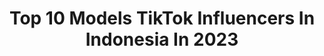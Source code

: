 ---
title: Top 10 Models TikTok Influencers In Indonesia In 2023
description: >-
  Find top models TikTok influencers in Indonesia in 2023. Most popular hashtags: #fyp #model #foryoupage #duet.
platform: TikTok
hits: 15
text_top: See the top-rated TikTok influencers on inBeat.
text_bottom: Our database holds 15 TikTok influencers like this in Indonesia for you to pitch.
profiles:
  - username: "pmanagement"
    fullname: >-
      P Management
    bio: >-
      Model Management Model avaible for photoshoot, endorse and commercials
    location: "Indonesia"
    followers: 7358
    engagement: 575
    commentsToLikes: 0.052396
    id: ckd0p4uq4hmoy0j232hpl5lit
    verified: false
    hashtags: "#pastiawesome, #itsokaytobelebay, #sumpahakanberubah, #temukan2021mu"
  - username: "ss_mhian"
    fullname: >-
      Queen_MHIAN 👑
    bio: >-
      since 2017 -PEKANBARU📍 Model 👑 “ARIES + SIREGAR “ 🔥
    location: "Indonesia"
    followers: 1200000
    engagement: 600
    commentsToLikes: 0.015905
    id: ckan570mbdmem0i78lsmdbgpl
    verified: false
    hashtags: "#bbcream, #nofoundation, #facemist, #facemistglowing"
  - username: "mathwang.kie"
    fullname: >-
      Mathwang Kie
    bio: >-
      Fashion Model, Businessman, CEO and Founder - MATHWANG KIE SKINCARE
    location: "Indonesia"
    followers: 49500
    engagement: 492
    commentsToLikes: 0.036244
    id: ckail07c0lyx00i78wuwl72p7
    verified: false
    hashtags: "#fyp, #foryourpage, #foryoupage, #tiktokindonesia"
  - username: "aditya_iskandar"
    fullname: >-
      𝐀𝐝𝐢𝐭𝐲𝐚 i𝐬𝐤𝐚𝐧𝐝𝐚𝐫🔹
    bio: >-
      𝐀𝐬𝐥𝐢: 𝓑𝓮𝓽𝓪𝔀𝓲🔹𝘽𝙚𝙠𝙖𝙨𝙞 𝙏𝙞𝙢𝙪𝙧 ❤wiwin iskandar
    location: "Indonesia"
    followers: 142000
    engagement: 823
    commentsToLikes: 0.137023
    id: ckc8xwc76m3pe0j23utu6kj1b
    verified: false
    hashtags: "#model, #stlye, #fyp, #valentine2021"
  - username: "taraleesun"
    fullname: >-
      Tara Lee
    bio: >-
      follow Instagram : Taraleesun11 Indonesia ( Medan - Kisaran )
    location: "Indonesia"
    followers: 124800
    engagement: 611
    commentsToLikes: 0.042273
    id: ck9e2ugrfgnn80j785vxe78xa
    verified: false
    hashtags: "#viral, #dance, #makeup, #fyp"
  - username: "masongkek"
    fullname: >-
      Mas Ongkek
    bio: >-
      TBW Squad Random - Content BANYUWANGI - JAWA TIMUR 🐼
    location: "Indonesia"
    followers: 210800
    engagement: 553
    commentsToLikes: 0.053132
    id: ck9f23bggbe2w0j78282x6k74
    verified: false
    hashtags: "#tiktokindonesia, #banyuwangi, #tbwsquad, #fyp"
  - username: "mamakpascol"
    fullname: >-
      lalak
    bio: >-
      saatnya kalian glow uuuuuppppp
    location: "Indonesia"
    followers: 7103
    engagement: 706
    commentsToLikes: 0.052802
    id: ckbwmcmiz447b0j233f8a705z
    verified: false
    hashtags: "#fypdong, #foryoupage, #fyp, #foryou"
  - username: "charlietaylor"
    fullname: >-
      Charlietaylor 
    bio: >-
      🇦🇺 Athlete 🎥 Actor 🎤 Singer IG: charlietaylor SNAPCHAT: chowdytaylor
    location: "Indonesia"
    followers: 328400
    engagement: 652
    commentsToLikes: 0.023483
    id: ck977b8ju3hrg0j780c92em3z
    verified: true
    hashtags: "#ftb, #fyp, #challenge, #fitness"
  - username: "ardial7_"
    fullname: >-
      Ardial🎨
    bio: >-
      🇮🇩
    location: "Indonesia"
    followers: 29500
    engagement: 757
    commentsToLikes: 0.019779
    id: ckbkw6griruov0j23s4k7sbj3
    verified: false
    hashtags: "#picoftheday, #nofilter, #beach, #makeup"
  - username: "kristinprl"
    fullname: >-
      Kristin Aprillia
    bio: >-
      ordinary IG: kristinprl
    location: "Indonesia"
    followers: 49900
    engagement: 420
    commentsToLikes: 0.043067
    id: ckavq9dz91osh0j23bpmip772
    verified: false
    hashtags: "#foryourpage, #fyp, #foryoupage, #foryou"
---